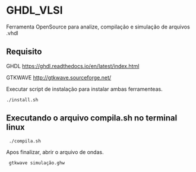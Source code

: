 # GHDL_VLSI
Ferramenta OpenSource para analize, compilação e simulação de arquivos .vhdl

## Requisito 

 GHDL https://ghdl.readthedocs.io/en/latest/index.html<Paste>
 
 GTKWAVE http://gtkwave.sourceforge.net/
 
 Executar script de instalação para instalar ambas ferramenteas.
 ```chmod a+x install.sh
 ./install.sh
 ```

## Executando o arquivo compila.sh no terminal linux
```bash
 ./compila.sh
```
Apos finalizar, abrir o arquivo de ondas.

```bash
 gtkwave simulação.ghw
```


